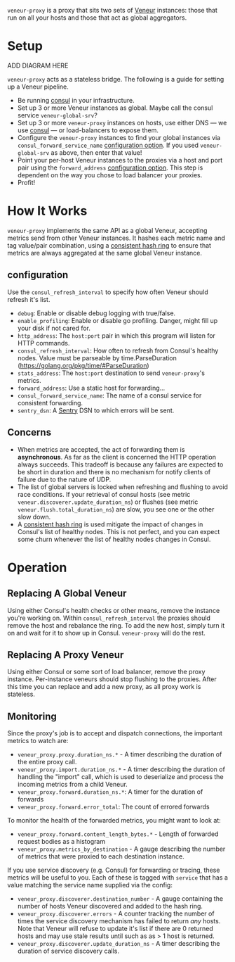 `veneur-proxy` is a proxy that sits two sets of [Veneur](https://github.com/stripe/veneur) instances: those that run on all your hosts and those that act as global aggregators.

# Setup

ADD DIAGRAM HERE

`veneur-proxy` acts as a stateless bridge. The following is a guide for setting up a Veneur pipeline.

* Be running [consul](https://www.consul.io) in your infrastructure.
* Set up 3 or more Veneur instances as global. Maybe call the consul service `veneur-global-srv`?
* Set up 3 or more `veneur-proxy` instances on hosts, use either DNS — we use [consul](https://www.consul.io) — or load-balancers to expose them.
* Configure the `veneur-proxy` instances to find your global instances via `consul_forward_service_name` [configuration option](https://github.com/stripe/veneur#configuration). If you used `veneur-global-srv` as above, then enter that value!
* Point your per-host Veneur instances to the proxies via a host and port pair using the `forward_address` [configuration option](https://github.com/stripe/veneur#forwarding). This step is dependent on the way you chose to load balancer your proxies.
* Profit!

# How It Works

`veneur-proxy` implements the same API as a global Veneur, accepting metrics send from other Veneur instances. It hashes each metric name and tag value/pair combination, using a [consistent hash ring](https://en.wikipedia.org/wiki/Consistent_hashing) to ensure that metrics are always aggregated at the same global Veneur instance.

## configuration

Use the `consul_refresh_interval` to specify how often Veneur should refresh it's list.

* `debug`: Enable or disable debug logging with true/false.
* `enable_profiling`: Enable or disable go profiling. Danger, might fill up your disk if not cared for.
* `http_address`: The `host:port` pair in which this program will listen for HTTP commands.
* `consul_refresh_interval`: How often to refresh from Consul's healthy nodes. Value must be parseable by time.ParseDuration (https://golang.org/pkg/time/#ParseDuration)
* `stats_address`: The `host:port` destination to send `veneur-proxy`'s metrics.
* `forward_address`: Use a static host for forwarding…
* `consul_forward_service_name`: The name of a consul service for consistent forwarding.
* `sentry_dsn`: A [Sentry](https://sentry.io) DSN to which errors will be sent.

## Concerns

* When metrics are accepted, the act of forwarding them is **asynchronous**. As far as the client is concerned the HTTP operation always succeeds. This tradeoff is because any failures are expected to be short in duration and there is no mechanism for notify clients of failure due to the nature of UDP.
* The list of global servers is locked when refreshing and flushing to avoid race conditions. If your retrieval of consul hosts (see metric `veneur.discoverer.update_duration_ns`) or flushes (see metric `veneur.flush.total_duration_ns`) are slow, you see one or the other slow down.
* A [consistent hash ring](https://en.wikipedia.org/wiki/Consistent_hashing) is used mitigate the impact of changes in Consul's list of healthy nodes. This is not perfect, and you can expect some churn whenever the list of healthy nodes changes in Consul.

# Operation

## Replacing A Global Veneur

Using either Consul's health checks or other means, remove the instance you're working on. Within `consul_refresh_interval` the proxies should remove the host and rebalance the ring. To add the new host, simply turn it on and wait for it to show up in Consul. `veneur-proxy` will do the rest.

## Replacing A Proxy Veneur

Using either Consul or some sort of load balancer, remove the proxy instance. Per-instance veneurs should stop flushing to the proxies. After this time you can replace and add a new proxy, as all proxy work is stateless.

## Monitoring

Since the proxy's job is to accept and dispatch connections, the important metrics to watch are:

* `veneur_proxy.proxy.duration_ns.*` - A timer describing the duration of the entire proxy call.
* `veneur_proxy.import.duration_ns.*` - A timer describing the duration of handling the "import" call, which is used to deserialize and process the incoming metrics from a child Veneur.
* `veneur_proxy.forward.duration_ns.*`: A timer for the duration of forwards
* `veneur_proxy.forward.error_total`: The count of errored forwards

To monitor the health of the forwarded metrics, you might want to look at:

* `veneur_proxy.forward.content_length_bytes.*` - Length of forwarded request bodies as a histogram
* `veneur_proxy.metrics_by_destination` - A gauge describing the number of metrics that were proxied to each destination instance.

If you use service discovery (e.g. Consul) for forwarding or tracing, these metrics will be useful to you. Each of these is tagged with `service` that has a value matching the service name supplied via the config:

* `veneur_proxy.discoverer.destination_number` - A gauge containing the number of hosts Veneur discovered and added to the hash ring.
* `veneur_proxy.discoverer.errors` - A counter tracking the number of times the service discovery mechanism has failed to return *any* hosts. Note that Veneur will refuse to update it's list if there are 0 returned hosts and may use stale results until such as as > 1 host is returned.
* `veneur_proxy.discoverer.update_duration_ns` - A timer describing the duration of service discovery calls.
